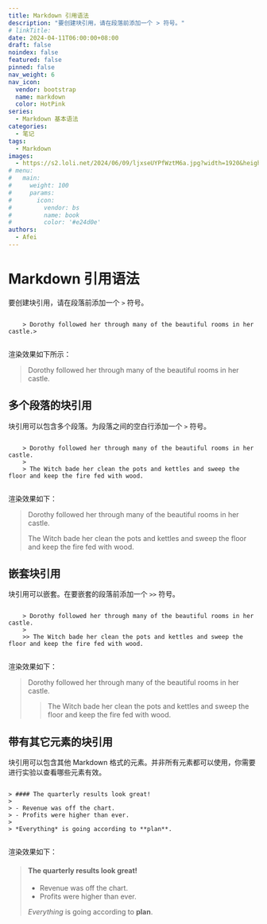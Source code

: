 ```yaml
---
title: Markdown 引用语法
description: "要创建块引用，请在段落前添加一个 > 符号。"
# linkTitle:
date: 2024-04-11T06:00:00+08:00
draft: false
noindex: false
featured: false
pinned: false
nav_weight: 6
nav_icon:
  vendor: bootstrap
  name: markdown
  color: HotPink
series:
  - Markdown 基本语法
categories:
  - 笔记
tags:
  - Markdown
images:
  - https://s2.loli.net/2024/06/09/ljxseUYPfWztM6a.jpg?width=1920&height=1440
# menu:
#   main:
#     weight: 100
#     params:
#       icon:
#         vendor: bs
#         name: book
#         color: '#e24d0e'
authors:
  - Afei
---
```


# Markdown 引用语法

要创建块引用，请在段落前添加一个 `>` 符号。

```

	> Dorothy followed her through many of the beautiful rooms in her castle.>


```
渲染效果如下所示：

> Dorothy followed her through many of the beautiful rooms in her castle.

## 多个段落的块引用

块引用可以包含多个段落。为段落之间的空白行添加一个 `>` 符号。

```

	> Dorothy followed her through many of the beautiful rooms in her castle.
	> 
	> The Witch bade her clean the pots and kettles and sweep the floor and keep the fire fed with wood.


```

渲染效果如下：
> Dorothy followed her through many of the beautiful rooms in her castle.
> 
> The Witch bade her clean the pots and kettles and sweep the floor and keep the fire fed with wood.

## 嵌套块引用

块引用可以嵌套。在要嵌套的段落前添加一个 `>>` 符号。
```

	> Dorothy followed her through many of the beautiful rooms in her castle.
	> 
	>> The Witch bade her clean the pots and kettles and sweep the floor and keep the fire fed with wood.


```
渲染效果如下：

> Dorothy followed her through many of the beautiful rooms in her castle.
> 
>> The Witch bade her clean the pots and kettles and sweep the floor and keep the fire fed with wood.

## 带有其它元素的块引用

块引用可以包含其他 Markdown 格式的元素。并非所有元素都可以使用，你需要进行实验以查看哪些元素有效。
```

> #### The quarterly results look great!
> 
> - Revenue was off the chart.
> - Profits were higher than ever.
> 
> *Everything* is going according to **plan**.


```
渲染效果如下：

> #### The quarterly results look great!
> 
> - Revenue was off the chart.
> - Profits were higher than ever.
> 
> *Everything* is going according to **plan**.

